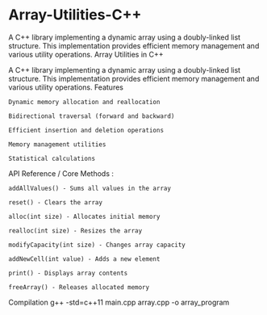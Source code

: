 # Array-Utilities-C++
A C++ library implementing a dynamic array using a doubly-linked list structure. This implementation provides efficient memory management and various utility operations.
Array Utilities in C++

A C++ library implementing a dynamic array using a doubly-linked list structure. This implementation provides efficient memory management and various utility operations.
Features

    Dynamic memory allocation and reallocation

    Bidirectional traversal (forward and backward)

    Efficient insertion and deletion operations

    Memory management utilities

    Statistical calculations

API Reference / Core Methods :

    addAllValues() - Sums all values in the array

    reset() - Clears the array

    alloc(int size) - Allocates initial memory

    realloc(int size) - Resizes the array

    modifyCapacity(int size) - Changes array capacity

    addNewCell(int value) - Adds a new element

    print() - Displays array contents

    freeArray() - Releases allocated memory

Compilation 
    g++ -std=c++11 main.cpp array.cpp -o array_program
